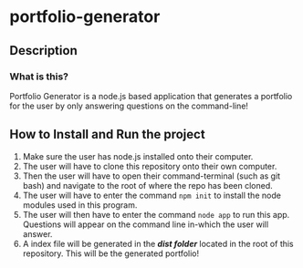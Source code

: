 # portfolio-generator

## Description

### What is this? 
Portfolio Generator is a node.js based application that generates a portfolio for the user by only answering questions on the command-line!

## How to Install and Run the project
 1. Make sure the user has node.js installed onto their computer.
 2. The user will have to clone this repository onto their own computer.
 3. Then the user will have to open their command-terminal (such as git bash) and navigate to the root of where the repo has been cloned.
 4. The user will have to enter the command ``` npm init ``` to install the node modules used in this program.
 5. The user will then have to enter the command ``` node app ``` to run this app. Questions will appear on the command line in-which the user will answer.
 6. A index file will be generated in the _**dist folder**_ located in the root of this repository. This will be the generated portfolio!


